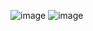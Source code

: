 ![image](https://user-images.githubusercontent.com/77496081/145518707-16cdb06d-f901-4745-8aa3-840f9fb64081.png)
![image](https://user-images.githubusercontent.com/77496081/145518742-2655a801-f998-40fc-81f6-b509f087ce12.png)
